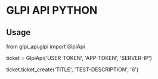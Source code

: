 # GLPI API PYTHON

## Usage

from glpi_api.glpi import GlpiApi

ticket = GlpiApi('USER-TOKEN',
                       'APP-TOKEN', 'SERVER-IP')
                       
ticket.ticket_create('TITLE', 'TEST-DESCRIPTION', '6')
